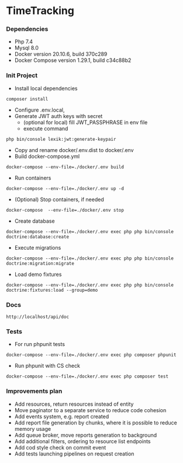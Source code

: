 # TimeTracking

### Dependencies
* Php 7.4 
* Mysql 8.0 
* Docker version 20.10.6, build 370c289 
* Docker Compose version 1.29.1, build c34c88b2

### Init Project

* Install local dependencies
```
composer install
```
* Configure .env.local,
* Generate JWT auth keys with secret
    * (optional for local) fill JWT_PASSPHRASE in env file
    * execute command
```
php bin/console lexik:jwt:generate-keypair
```
* Copy and rename docker/.env.dist to docker/.env
* Build docker-compose.yml
```
docker-compose --env-file=./docker/.env build
```
* Run containers
```
docker-compose --env-file=./docker/.env up -d
```
* (Optional) Stop containers, if needed
```
docker-compose  --env-file=./docker/.env stop
```
* Create database
```
docker-compose --env-file=./docker/.env exec php php bin/console doctrine:database:create
```
* Execute migrations
```
docker-compose --env-file=./docker/.env exec php php bin/console doctrine:migration:migrate
```
* Load demo fixtures
```
docker-compose --env-file=./docker/.env exec php php bin/console doctrine:fixtures:load --group=demo
```


### Docs
```
http://localhost/api/doc
```

### Tests
* For run phpunit tests
```
docker-compose --env-file=./docker/.env exec php composer phpunit
```
* Run phpunit with CS check
```
docker-compose --env-file=./docker/.env exec php composer test
```

### Improvements plan
* Add resources, return resources instead of entity
* Move paginator to a separate service to reduce code cohesion
* Add events system, e.g. report created
* Add report file generation by chunks, where it is possible to reduce memory usage
* Add queue broker, move reports generation to background
* Add additional filters, ordering to resource list endpoints
* Add cod style check on commit event
* Add tests launching pipelines on request creation